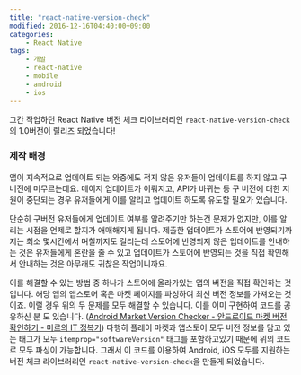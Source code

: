 ```yaml
---
title: "react-native-version-check"
modified: 2016-12-16T04:40:00+09:00
categories:
    - React Native
tags:
    - 개발
    - react-native
    - mobile
    - android
    - ios
---
```

그간 작업하던 React Native 버전 체크 라이브러리인 ```react-native-version-check```의 1.0버전이 릴리즈 되었습니다!  


### 제작 배경
 앱이 지속적으로 업데이트 되는 와중에도 적지 않은 유저들이 업데이트를 하지 않고 구 버전에 머무르는데요. 메이저 업데이트가 이뤄지고, API가 바뀌는 등 구 버전에 대한 지원이 중단되는 경우 유저들에게 이를 알리고 업데이트 하도록 유도할 필요가 있습니다.  
 
단순히 구버전 유저들에게 업데이트 여부를 알려주기만 하는건 문제가 없지만, 이를 알리는 시점을 언제로 할지가 애매해지게 됩니다. 제출한 업데이트가 스토어에 반영되기까지는 최소 몇시간에서 며칠까지도 걸리는데 스토어에 반영되지 않은 업데이트를 안내하는 것은 유저들에게 혼란을 줄 수 있고 업데이트가 스토어에 반영되는 것을 직접 확인해서 안내하는 것은 아무래도 귀찮은 작업이니까요.

이를 해결할 수 있는 방법 중 하나가 스토어에 올라가있는 앱의 버전을 직접 확인하는 것입니다. 해당 앱의 앱스토어 혹은 마켓 페이지를 파싱하여 최신 버전 정보를 가져오는 것이죠. 이럴 경우 위의 두 문제를 모두 해결할 수 있습니다. 이를 이미 구현하여 코드를 공유하신 분 도 있습니다. ([Android Market Version Checker - 안드로이드 마켓 버전 확인하기 - 미르의 IT 정복기](http://itmir.tistory.com/524)) 다행히 플레이 마켓과 앱스토어 모두 버전 정보를 담고 있는 태그가 모두 ```itemprop="softwareVersion"``` 태그를 포함하고있기 때문에 위의 코드로 모두 파싱이 가능합니다. 그래서 이 코드를 이용하여 Android, iOS 모두를 지원하는 버전 체크 라이브러리인 ```react-native-version-check```을 만들게 되었습니다.